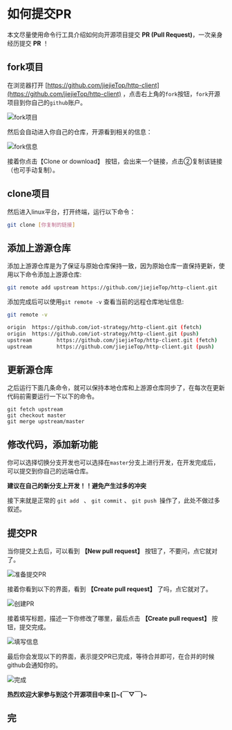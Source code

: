# 如何提交PR

本文尽量使用命令行工具介绍如何向开源项目提交 **PR (Pull Request)**，一次亲身经历提交 **PR** ！

## fork项目

在浏览器打开 [https://github.com/jiejieTop/http-client](https://github.com/jiejieTop/http-client) ，点击右上角的`fork`按钮，`fork`开源项目到你自己的`github`账户。

![fork项目](http://qiniu.jiejie01.top/how_to_pr001.png)

然后会自动进入你自己的仓库，开源看到相关的信息：

![fork信息](http://qiniu.jiejie01.top/how_to_pr002.png)

接着你点击【Clone or download】 按钮，会出来一个链接，点击②复制该链接（也可手动复制）。

## clone项目

然后进入linux平台，打开终端，运行以下命令：

```bash
git clone [你复制的链接]
```

## 添加上游源仓库

添加上游源仓库是为了保证与原始仓库保持一致，因为原始仓库一直保持更新，使用以下命令添加上游源仓库:

```bash
git remote add upstream https://github.com/jiejieTop/http-client.git
```

添加完成后可以使用`git remote -v` 查看当前的远程仓库地址信息:

```bash
git remote -v

origin  https://github.com/iot-strategy/http-client.git (fetch)
origin  https://github.com/iot-strategy/http-client.git (push)
upstream        https://github.com/jiejieTop/http-client.git (fetch)
upstream        https://github.com/jiejieTop/http-client.git (push)
```

## 更新源仓库

之后运行下面几条命令，就可以保持本地仓库和上游源仓库同步了，在每次在更新代码前需要运行一下以下的命令。

```
git fetch upstream
git checkout master
git merge upstream/master
```

## 修改代码，添加新功能

你可以选择切换分支开发也可以选择在`master`分支上进行开发，在开发完成后，可以提交到你自己的远端仓库。

**建议在自己的新分支上开发！！避免产生过多的冲突**

接下来就是正常的 `git add ` 、 `git commit` 、 `git push `操作了，此处不做过多叙述。


## 提交PR

当你提交上去后，可以看到 **【New pull request】** 按钮了，不要问，点它就对了。

![准备提交PR](http://qiniu.jiejie01.top/how_to_pr003.png)

接着你看到以下的界面，看到 **【Create pull request】** 了吗，点它就对了。

![创建PR](http://qiniu.jiejie01.top/how_to_pr004.png)

接着填写标题，描述一下你修改了哪里，最后点击 **【Create pull request】** 按钮，提交完成。

![填写信息](http://qiniu.jiejie01.top/how_to_pr005.png)

最后你会发现以下的界面，表示提交PR已完成，等待合并即可，在合并的时候github会通知你的。

![完成](http://qiniu.jiejie01.top/how_to_pr006.png)

**热烈欢迎大家参与到这个开源项目中来 []~(￣▽￣)~**

## 完


